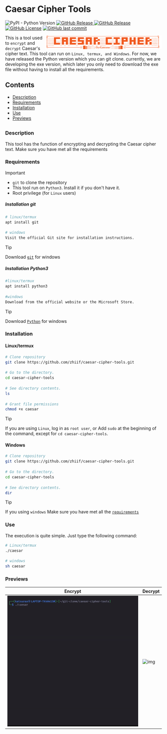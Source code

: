 <!-- Links -->
[bmac]: https://buymeacoffee.com/zh11f
[trakteer]: https://trakteer.id/zh11f

# Caesar Cipher Tools
![PyPI - Python Version](https://img.shields.io/pypi/pyversions/3?style=for-the-badge&logo=python&logoColor=%23e5e500&labelColor=%231f1f1f&color=%23306998
)
[![GitHub Release](https://img.shields.io/github/v/release/zhiif/caesar-cipher-tools?style=for-the-badge&logo=linux&logoColor=white&labelColor=%231f1f1f&color=%23ffcc33)
](https://github.com/zhiif/caesar-cipher-tools/releases)
[![GitHub Release](https://custom-icon-badges.demolab.com/github/v/release/zhiif/caesar-cipher-tools?filter=v1.0.0-exe-beta&style=for-the-badge&logo=icons8-windows-11&logoColor=white&label=Pre-release&labelColor=%231f1f1f&color=%23004fe1)](https://github.com/zhiif/caesar-cipher-tools/releases/tag/v1.0.0-exe-beta)
[![GitHub License](https://custom-icon-badges.demolab.com/github/license/zhiif/caesar-cipher-tools?style=for-the-badge&logo=law&logoColor=white&labelColor=%231f1f1f&color=khaki)](https://github.com/zhiif/caesar-cipher-tools?tab=GPL-3.0-1-ov-file)
[![GitHub last commit](https://custom-icon-badges.demolab.com/github/last-commit/zhiif/caesar-cipher-tools%2Fmaster?style=for-the-badge&logo=git-commit&labelColor=%231f1f1f&color=%23ff1100)](https://github.com/zhiif/caesar-cipher-tools/commits/)

<img src="source/banner.png" width="375" height="45" alt="scrcpy" align="right" />

This is a tool used to `encrypt` and `decrypt` Caesar's cipher text. This tool can run on `Linux, termux, and Windows`. For now, we have released the Python version which you can git clone. currently, we are developing the exe version, which later you only need to download the exe file without having to install all the requirements.

## Contents
- [Description](#description)
- [Requirements](#requirements)
- [Installation](#installation)
- [Use](#use)
- [Previews](#previews)
##

### Description
This tool has the function of encrypting and decrypting the Caesar cipher text. Make sure you have met all the requirements


### Requirements
> [!IMPORTANT]
> - `git` to clone the repository
> - This tool run on `Python3`. Install it if you don't have it.
> - Root privilege (for `Linux` users)
##### Installation git
```bash
# linux/termux
apt install git

# windows
Visit the official Git site for installation instructions.
```
> [!TIP]
> Download [`git`](https://git-scm.com/download/win) for windows

##### Installation Python3
```bash
#linux/termux
apt install python3

#windows
Download from the official website or the Microsoft Store.
```
> [!TIP]
> Download [`Python`](https://www.python.org/downloads/windows/) for windows

### Installation
#### Linux/termux
```bash
# Clone repository
git clone https://github.com/zhiif/caesar-cipher-tools.git

# Go to the directory.
cd caesar-cipher-tools

# See directory contents.
ls

# Grant file permissions
chmod +x caesar
```

> [!TIP]
> If you are using `Linux`, log in as `root user`, or Add `sudo` at the beginning of the command, except for `cd caesar-cipher-tools`.
#### Windows
```bash
# Clone repository
git clone https://github.com/zhiif/caesar-cipher-tools.git

# Go to the directory.
cd caesar-cipher-tools

# See directory contents.
dir
```
> [!TIP]
> If you using `windows` Make sure you have met all the [`requirements`](#requirements)
### Use
 The execution is quite simple. Just type the following command:
```bash
# Linux/termux
./caesar

# windows
sh caesar
```

### Previews
|Encrypt|Decrypt|
|--|--|
|![img](https://github.com/zhiif/asset/blob/main/asset/encrypt.gif)|![img](https://github.com/zhiif/asset/blob/main/asset/decrypt.gif)|
